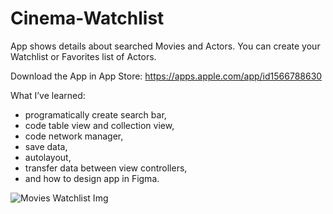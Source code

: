 # Cinema-Watchlist

App shows details about searched Movies and Actors.
You can create your Watchlist or Favorites list of Actors.

Download the App in App Store: https://apps.apple.com/app/id1566788630

What I’ve learned: 

- programatically create search bar, 
- code table view and collection view,
- code network manager, 
- save data,
- autolayout,
- transfer data between view controllers,
- and how to design app in Figma.

![Movies Watchlist Img](https://user-images.githubusercontent.com/26767119/128783456-13ca5693-e7d9-4e79-8954-31ccd41f8b77.png)
